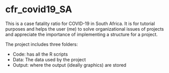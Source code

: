# cfr_covid19_SA
This is a case fatality ratio for COVID-19 in South Africa.
It is for tutorial purposes and helps the user (me) to solve organizational issues of projects and 
appreciate the importance of implementing a structure for a project.

The project includes three folders:
- Code: has all the R scripts
- Data: The data used by the project
- Output: where the output (ideally graphics) are stored

